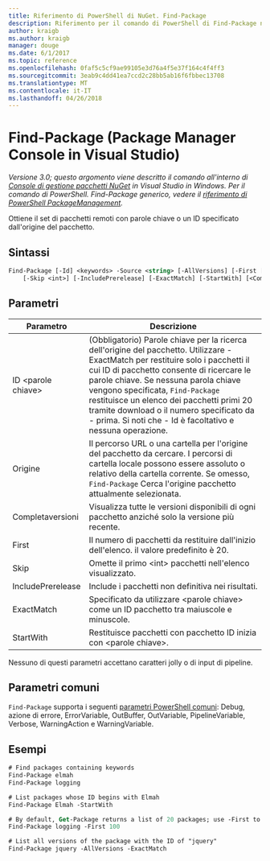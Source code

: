 ```yaml
---
title: Riferimento di PowerShell di NuGet. Find-Package
description: Riferimento per il comando di PowerShell di Find-Package nella Console di gestione pacchetti NuGet in Visual Studio.
author: kraigb
ms.author: kraigb
manager: douge
ms.date: 6/1/2017
ms.topic: reference
ms.openlocfilehash: 0faf5c5cf9ae99105e3d76a4f5e37f164c4f4ff3
ms.sourcegitcommit: 3eab9c4dd41ea7ccd2c28bb5ab16f6fbbec13708
ms.translationtype: MT
ms.contentlocale: it-IT
ms.lasthandoff: 04/26/2018
---
```

# <a name="find-package-package-manager-console-in-visual-studio"></a>Find-Package (Package Manager Console in Visual Studio)

*Versione 3.0; questo argomento viene descritto il comando all'interno di [Console di gestione pacchetti NuGet](package-manager-console.md) in Visual Studio in Windows. Per il comando di PowerShell. Find-Package generico, vedere il [riferimento di PowerShell PackageManagement](/powershell/module/packagemanagement/?view=powershell-6).*

Ottiene il set di pacchetti remoti con parole chiave o un ID specificato dall'origine del pacchetto.

## <a name="syntax"></a>Sintassi

```ps
Find-Package [-Id] <keywords> -Source <string> [-AllVersions] [-First [<int>]]
    [-Skip <int>] [-IncludePrerelease] [-ExactMatch] [-StartWith] [<CommonParameters>]
```

## <a name="parameters"></a>Parametri

| Parametro | Descrizione |
| --- | --- |
| ID &lt;parole chiave&gt; | (Obbligatorio) Parole chiave per la ricerca dell'origine del pacchetto. Utilizzare - ExactMatch per restituire solo i pacchetti il cui ID di pacchetto consente di ricercare le parole chiave. Se nessuna parola chiave vengono specificata, `Find-Package` restituisce un elenco dei pacchetti primi 20 tramite download o il numero specificato da - prima. Si noti che - Id è facoltativo e nessuna operazione. |
| Origine | Il percorso URL o una cartella per l'origine del pacchetto da cercare. I percorsi di cartella locale possono essere assoluto o relativo della cartella corrente. Se omesso, `Find-Package` Cerca l'origine pacchetto attualmente selezionata. |
| Completaversioni | Visualizza tutte le versioni disponibili di ogni pacchetto anziché solo la versione più recente. |
| First | Il numero di pacchetti da restituire dall'inizio dell'elenco. il valore predefinito è 20. |
| Skip | Omette il primo &lt;int&gt; pacchetti nell'elenco visualizzato.  |
| IncludePrerelease | Include i pacchetti non definitiva nei risultati. |
| ExactMatch | Specificato da utilizzare &lt;parole chiave&gt; come un ID pacchetto tra maiuscole e minuscole. |
| StartWith | Restituisce pacchetti con pacchetto ID inizia con &lt;parole chiave&gt;. |

Nessuno di questi parametri accettano caratteri jolly o di input di pipeline.

## <a name="common-parameters"></a>Parametri comuni

`Find-Package` supporta i seguenti [parametri PowerShell comuni](http://go.microsoft.com/fwlink/?LinkID=113216): Debug, azione di errore, ErrorVariable, OutBuffer, OutVariable, PipelineVariable, Verbose, WarningAction e WarningVariable.

## <a name="examples"></a>Esempi

```ps
# Find packages containing keywords
Find-Package elmah
Find-Package logging

# List packages whose ID begins with Elmah
Find-Package Elmah -StartWith

# By default, Get-Package returns a list of 20 packages; use -First to show more
Find-Package logging -First 100

# List all versions of the package with the ID of "jquery"
Find-Package jquery -AllVersions -ExactMatch
```
